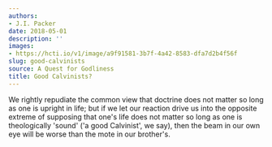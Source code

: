 ```yaml
---
authors:
- J.I. Packer
date: 2018-05-01
description: ''
images:
- https://hcti.io/v1/image/a9f91581-3b7f-4a42-8583-dfa7d2b4f56f
slug: good-calvinists
source: A Quest for Godliness
title: Good Calvinists?
---
```


We rightly repudiate the common view that doctrine does not matter so long as one is upright in life; but if we let our reaction drive us into the opposite extreme of supposing that one's life does not matter so long as one is theologically 'sound' ('a good Calvinist', we say), then the beam in our own eye will be worse than the mote in our brother's.